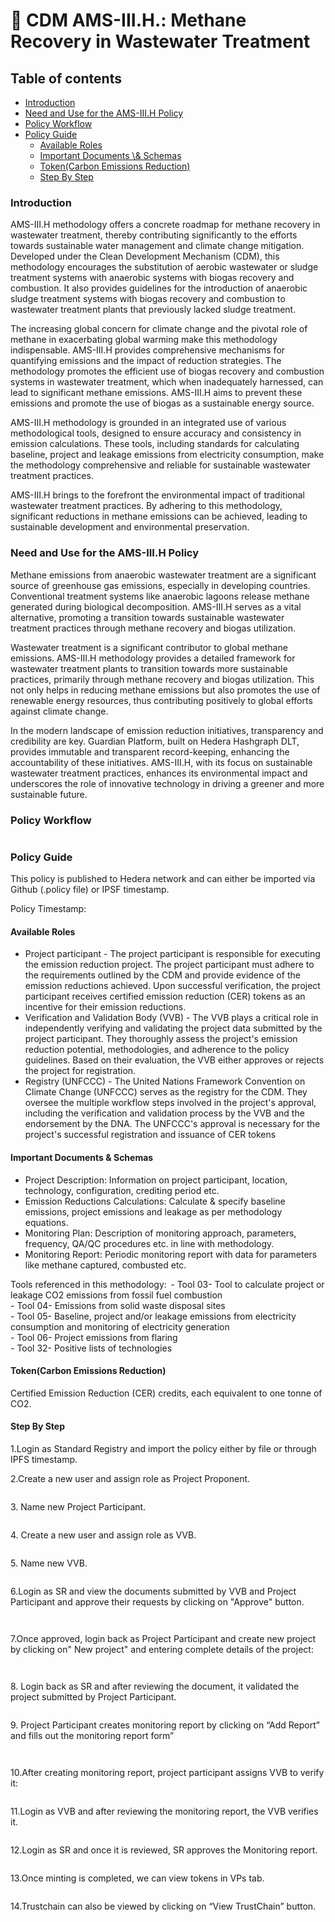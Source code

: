 # 🏢 CDM AMS-III.H.: Methane Recovery in Wastewater Treatment

## Table of contents <a href="#table-of-contents" id="table-of-contents"></a>

* [Introduction](cdm-ams-iii.h.-methane-recovery-in-wastewater-treatment.md#introduction)
* [Need and Use for the AMS-III.H Policy](cdm-ams-iii.h.-methane-recovery-in-wastewater-treatment.md#need-and-use-for-the-ams-iiih-policy)
* [Policy Workflow](cdm-ams-iii.h.-methane-recovery-in-wastewater-treatment.md#policy-workflow)
* [Policy Guide](cdm-ams-iii.h.-methane-recovery-in-wastewater-treatment.md#policy-guide)
  * [Available Roles](cdm-ams-iii.h.-methane-recovery-in-wastewater-treatment.md#available-roles)
  * [Important Documents \\& Schemas](cdm-ams-iii.h.-methane-recovery-in-wastewater-treatment.md#important-documents--schemas)
  * [Token(Carbon Emissions Reduction)](cdm-ams-iii.h.-methane-recovery-in-wastewater-treatment.md#tokencarbon-emissions-reduction)
  * [Step By Step](cdm-ams-iii.h.-methane-recovery-in-wastewater-treatment.md#step-by-step)

### Introduction <a href="#introduction" id="introduction"></a>

AMS-III.H methodology offers a concrete roadmap for methane recovery in wastewater treatment, thereby contributing significantly to the efforts towards sustainable water management and climate change mitigation. Developed under the Clean Development Mechanism (CDM), this methodology encourages the substitution of aerobic wastewater or sludge treatment systems with anaerobic systems with biogas recovery and combustion. It also provides guidelines for the introduction of anaerobic sludge treatment systems with biogas recovery and combustion to wastewater treatment plants that previously lacked sludge treatment.

The increasing global concern for climate change and the pivotal role of methane in exacerbating global warming make this methodology indispensable. AMS-III.H provides comprehensive mechanisms for quantifying emissions and the impact of reduction strategies. The methodology promotes the efficient use of biogas recovery and combustion systems in wastewater treatment, which when inadequately harnessed, can lead to significant methane emissions. AMS-III.H aims to prevent these emissions and promote the use of biogas as a sustainable energy source.

AMS-III.H methodology is grounded in an integrated use of various methodological tools, designed to ensure accuracy and consistency in emission calculations. These tools, including standards for calculating baseline, project and leakage emissions from electricity consumption, make the methodology comprehensive and reliable for sustainable wastewater treatment practices.

AMS-III.H brings to the forefront the environmental impact of traditional wastewater treatment practices. By adhering to this methodology, significant reductions in methane emissions can be achieved, leading to sustainable development and environmental preservation.

### Need and Use for the AMS-III.H Policy <a href="#need-and-use-for-the-ams-iiih-policy" id="need-and-use-for-the-ams-iiih-policy"></a>

Methane emissions from anaerobic wastewater treatment are a significant source of greenhouse gas emissions, especially in developing countries. Conventional treatment systems like anaerobic lagoons release methane generated during biological decomposition. AMS-III.H serves as a vital alternative, promoting a transition towards sustainable wastewater treatment practices through methane recovery and biogas utilization.

Wastewater treatment is a significant contributor to global methane emissions. AMS-III.H methodology provides a detailed framework for wastewater treatment plants to transition towards more sustainable practices, primarily through methane recovery and biogas utilization. This not only helps in reducing methane emissions but also promotes the use of renewable energy resources, thus contributing positively to global efforts against climate change.

In the modern landscape of emission reduction initiatives, transparency and credibility are key. Guardian Platform, built on Hedera Hashgraph DLT, provides immutable and transparent record-keeping, enhancing the accountability of these initiatives. AMS-III.H, with its focus on sustainable wastewater treatment practices, enhances its environmental impact and underscores the role of innovative technology in driving a greener and more sustainable future.

### Policy Workflow <a href="#policy-workflow" id="policy-workflow"></a>

<figure><img src="../../../.gitbook/assets/image (376).png" alt=""><figcaption></figcaption></figure>

### Policy Guide <a href="#policy-guide" id="policy-guide"></a>

This policy is published to Hedera network and can either be imported via Github (.policy file) or IPSF timestamp.

Policy Timestamp:&#x20;

#### Available Roles <a href="#available-roles" id="available-roles"></a>

* Project participant - The project participant is responsible for executing the emission reduction project. The project participant must adhere to the requirements outlined by the CDM and provide evidence of the emission reductions achieved. Upon successful verification, the project participant receives certified emission reduction (CER) tokens as an incentive for their emission reductions.
* Verification and Validation Body (VVB) - The VVB plays a critical role in independently verifying and validating the project data submitted by the project participant. They thoroughly assess the project's emission reduction potential, methodologies, and adherence to the policy guidelines. Based on their evaluation, the VVB either approves or rejects the project for registration.
* Registry (UNFCCC) - The United Nations Framework Convention on Climate Change (UNFCCC) serves as the registry for the CDM. They oversee the multiple workflow steps involved in the project's approval, including the verification and validation process by the VVB and the endorsement by the DNA. The UNFCCC's approval is necessary for the project's successful registration and issuance of CER tokens

#### Important Documents & Schemas <a href="#important-documents--schemas" id="important-documents--schemas"></a>

* Project Description: Information on project participant, location, technology, configuration, crediting period etc.
* Emission Reductions Calculations: Calculate & specify baseline emissions, project emissions and leakage as per methodology equations.
* Monitoring Plan: Description of monitoring approach, parameters, frequency, QA/QC procedures etc. in line with methodology.
* Monitoring Report: Periodic monitoring report with data for parameters like methane captured, combusted etc.

Tools referenced in this methodology:  - Tool 03- Tool to calculate project or leakage CO2 emissions from fossil fuel combustion\
\- Tool 04- Emissions from solid waste disposal sites\
\- Tool 05- Baseline, project and/or leakage emissions from electricity consumption and monitoring of electricity generation\
\- Tool 06- Project emissions from flaring\
\- Tool 32- Positive lists of technologies

#### Token(Carbon Emissions Reduction) <a href="#tokencarbon-emissions-reduction" id="tokencarbon-emissions-reduction"></a>

Certified Emission Reduction (CER) credits, each equivalent to one tonne of CO2.

#### Step By Step <a href="#step-by-step" id="step-by-step"></a>

1.Login as Standard Registry and import the policy either by file or through IPFS timestamp.

2.Create a new user and assign role as Project Proponent.

<figure><img src="../../../.gitbook/assets/image (440).png" alt=""><figcaption></figcaption></figure>

3\. Name new Project Participant.

<figure><img src="../../../.gitbook/assets/image (441).png" alt=""><figcaption></figcaption></figure>

4\. Сreate a new user and assign role as VVB.

<figure><img src="../../../.gitbook/assets/image (442).png" alt=""><figcaption></figcaption></figure>

5\. Name new VVB.

<figure><img src="../../../.gitbook/assets/image (443).png" alt=""><figcaption></figcaption></figure>

6.Login as SR and view the documents submitted by VVB and Project Participant and approve their requests by clicking on "Approve" button.

<figure><img src="../../../.gitbook/assets/image (444).png" alt=""><figcaption></figcaption></figure>

<figure><img src="../../../.gitbook/assets/image (445).png" alt=""><figcaption></figcaption></figure>

7.Once approved, login back as Project Participant and create new project by clicking on" New project" and entering complete details of the project:

<figure><img src="../../../.gitbook/assets/image (446).png" alt=""><figcaption></figcaption></figure>

<figure><img src="../../../.gitbook/assets/image (447).png" alt=""><figcaption></figcaption></figure>

8\. Login back as SR and after reviewing the document, it validated the project submitted by Project Participant.

<figure><img src="../../../.gitbook/assets/image (448).png" alt=""><figcaption></figcaption></figure>

9\.  Project Participant creates monitoring report by clicking on “Add Report” and fills out the monitoring report form”

<figure><img src="../../../.gitbook/assets/image (449).png" alt=""><figcaption></figcaption></figure>

<figure><img src="../../../.gitbook/assets/image (450).png" alt=""><figcaption></figcaption></figure>

10.After creating monitoring report, project participant assigns VVB to verify it:

<figure><img src="../../../.gitbook/assets/image (451).png" alt=""><figcaption></figcaption></figure>

11.Login as VVB and after reviewing the monitoring report, the VVB verifies it.

<figure><img src="../../../.gitbook/assets/image (452).png" alt=""><figcaption></figcaption></figure>

12.Login as SR and once it is reviewed, SR approves the Monitoring report.

<figure><img src="../../../.gitbook/assets/image (453).png" alt=""><figcaption></figcaption></figure>

13.Once minting is completed, we can view tokens in VPs  tab.

<figure><img src="../../../.gitbook/assets/image (454).png" alt=""><figcaption></figcaption></figure>

14.Trustchain can also be viewed by clicking on “View TrustChain” button.

<figure><img src="../../../.gitbook/assets/image (455).png" alt=""><figcaption></figcaption></figure>
